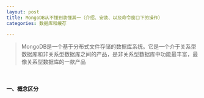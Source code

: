 ```yaml
---
layout: post
title: MongoDB从不懂到装懂其一（介绍、安装、以及命令窗口下的操作）
categories: 数据库和缓存

---
```


>MongoDB是一个基于分布式文件存储的数据库系统。它是一个介于关系型数据库和非关系型数据库之间的产品，是非关系型数据库中功能最丰富，最像关系型数据库的一款产品


<br/>


#### 一、概念区分
